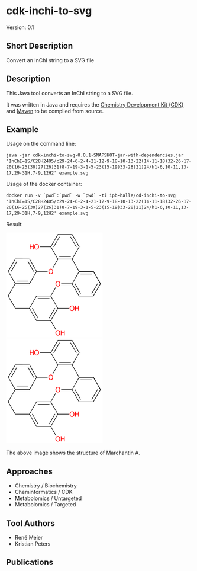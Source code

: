 # cdk-inchi-to-svg
Version: 0.1

## Short Description
Convert an InChI string to a SVG file

## Description
This Java tool converts an InChI string to a SVG file.

It was written in Java and requires the [Chemistry Development Kit (CDK)](https://cdk.github.io) and [Maven](https://maven.apache.org) to be compiled from source.

## Example
Usage on the command line:
```SH
java -jar cdk-inchi-to-svg-0.0.1-SNAPSHOT-jar-with-dependencies.jar 'InChI=1S/C28H24O5/c29-24-6-2-4-21-12-9-18-10-13-22(14-11-18)32-26-17-20(16-25(30)27(26)31)8-7-19-3-1-5-23(15-19)33-28(21)24/h1-6,10-11,13-17,29-31H,7-9,12H2' example.svg
```

Usage of the docker container:
```SH
docker run -v `pwd`:`pwd` -w `pwd` -ti ipb-halle/cd-inchi-to-svg 'InChI=1S/C28H24O5/c29-24-6-2-4-21-12-9-18-10-13-22(14-11-18)32-26-17-20(16-25(30)27(26)31)8-7-19-3-1-5-23(15-19)33-28(21)24/h1-6,10-11,13-17,29-31H,7-9,12H2' example.svg
```

Result:

![Alt text](example.svg)
<img src="example.svg">

The above image shows the structure of Marchantin A.

## Approaches

- Chemistry / Biochemistry
- Cheminformatics / CDK
- Metabolomics / Untargeted
- Metabolomics / Targeted

## Tool Authors
- René Meier
- Kristian Peters

## Publications

